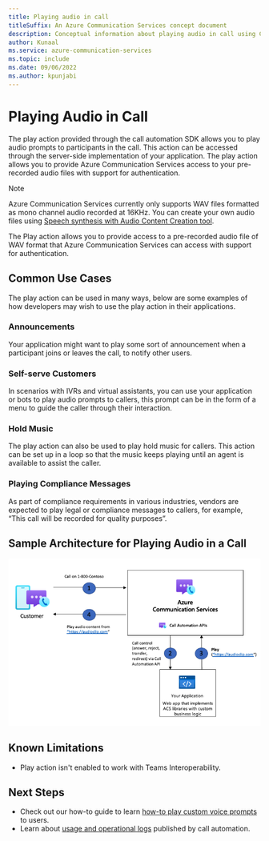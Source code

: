 ```yaml
---
title: Playing audio in call
titleSuffix: An Azure Communication Services concept document
description: Conceptual information about playing audio in call using Call Automation.
author: Kunaal
ms.service: azure-communication-services
ms.topic: include
ms.date: 09/06/2022
ms.author: kpunjabi
---
```


# Playing Audio in Call

The play action provided through the call automation SDK allows you to play audio prompts to participants in the call. This action can be accessed through the server-side implementation of your application. The play action allows you to provide Azure Communication Services access to your pre-recorded audio files with support for authentication. 

> [!NOTE]
> Azure Communication Services currently only supports WAV files formatted as mono channel audio recorded at 16KHz. You can create your own audio files using [Speech synthesis with Audio Content Creation tool](../../../ai-services/Speech-Service/how-to-audio-content-creation.md). 

The Play action allows you to provide access to a pre-recorded audio file of WAV format that Azure Communication Services can access with support for authentication. 

## Common Use Cases 

The play action can be used in many ways, below are some examples of how developers may wish to use the play action in their applications. 

### Announcements
Your application might want to play some sort of announcement when a participant joins or leaves the call, to notify other users.

### Self-serve Customers

In scenarios with IVRs and virtual assistants, you can use your application or bots to play audio prompts to callers, this prompt can be in the form of a menu to guide the caller through their interaction.

### Hold Music
The play action can also be used to play hold music for callers. This action can be set up in a loop so that the music keeps playing until an agent is available to assist the caller.

### Playing Compliance Messages
As part of compliance requirements in various industries, vendors are expected to play legal or compliance messages to callers, for example, “This call will be recorded for quality purposes”.

## Sample Architecture for Playing Audio in a Call

![Screenshot of flow for play action.](./media/play-action.png)

## Known Limitations
- Play action isn't enabled to work with Teams Interoperability.

## Next Steps
- Check out our how-to guide to learn [how-to play custom voice prompts](../../how-tos/call-automation/play-action.md) to users.
- Learn about [usage and operational logs](../analytics/logs/call-automation-logs.md) published by call automation.
